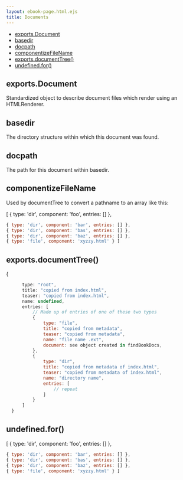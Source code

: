 ```yaml
---
layout: ebook-page.html.ejs
title: Documents
---
```

  - [exports.Document](#exportsdocument)
  - [basedir](#basedir)
  - [docpath](#docpath)
  - [componentizeFileName](#componentizefilename)
  - [exports.documentTree()](#exportsdocumenttree)
  - [undefined.for()](#undefinedfor)

## exports.Document

  Standardized object to describe document files which render using an HTMLRenderer.

## basedir

  The directory structure within which this document was found.

## docpath

  The path for this document within basedir.

## componentizeFileName

  Used by documentTree to convert a pathname to an array like this:

  [ { type: 'dir', component: 'foo', entries: [] },
```js
{ type: 'dir', component: 'bar', entries: [] },
{ type: 'dir', component: 'bas', entries: [] },
{ type: 'dir', component: 'baz', entries: [] },
{ type: 'file', component: 'xyzzy.html' } ]
```

## exports.documentTree()

  {
```js
      type: "root",
      title: "copied from index.html",
      teaser: "copied from index.html",
      name: undefined,
      entries: [
          // Made up of entries of one of these two types
          {
              type: "file",
              title: "copied from metadata",
              teaser: "copied from metadata",
              name: "file name .ext",
              document: see object created in findBookDocs,
          },
          {
              type: "dir",
              title: "copied from metadata of index.html",
              teaser: "copied from metadata of index.html",
              name: "directory name",
              entries: [
                  // repeat
              ]
          }
      ]
  }
```

## undefined.for()

  [ { type: 'dir', component: 'foo', entries: [] },
```js
{ type: 'dir', component: 'bar', entries: [] },
{ type: 'dir', component: 'bas', entries: [] },
{ type: 'dir', component: 'baz', entries: [] },
{ type: 'file', component: 'xyzzy.html' } ]
```
